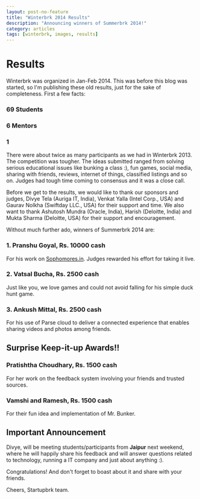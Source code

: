 ```yaml
---
layout: post-no-feature
title: "Winterbrk 2014 Results"
description: "Announcing winners of Summerbrk 2014!"
category: articles
tags: [winterbrk, images, results]
---
```


# Results

Winterbrk was organized in Jan-Feb 2014. This was before this blog was started, so I'm publishing these old results, just for the sake of completeness. First a few facts:

### 69 Students

### 6 Mentors

### 1

There were about twice as many participants as we had in Winterbrk 2013. The competition was tougher. The ideas submitted ranged from solving serious educational issues like bunking a class :), fun games, social media, sharing with friends, reviews, internet of things, classified listings and so on. Judges had tough time coming to consensus and it was a close call.

Before we get to the results, we would like to thank our sponsors and judges, Divye Tela (Auriga IT, India), Venkat Yalla (Intel Corp., USA) and Gaurav Nolkha (Swiftday LLC., USA) for their support and time. We also want to thank Ashutosh Mundra (Oracle, India), Harish (Deloitte, India) and Mukta Sharma (Deloitte, USA) for their support and encouragement.

Without much further ado, winners of Summerbrk 2014 are:

### 1. Pranshu Goyal, Rs. 10000 cash
For his work on [Sophomores.in](http://www.sophomores.in). Judges rewarded his effort for taking it live.

### 2. Vatsal Bucha, Rs. 2500 cash
Just like you, we love games and could not avoid falling for his simple duck hunt game.

### 3. Ankush Mittal, Rs. 2500 cash
For his use of Parse cloud to deliver a connected experience that enables sharing videos and photos among friends.

## Surprise Keep-it-up Awards!!

### Pratishtha Choudhary, Rs. 1500 cash
For her work on the feedback system involving your friends and trusted sources.

### Vamshi and Ramesh, Rs. 1500 cash
For their fun idea and implementation of Mr. Bunker.

## Important Announcement
Divye, will be meeting students/participants from **Jaipur** next weekend, where he will happily share his feedback and will answer questions related to technology, running a IT company and just about anything :). 

Congratulations! And don't forget to boast about it and share with your friends.

Cheers,
Startupbrk team.
